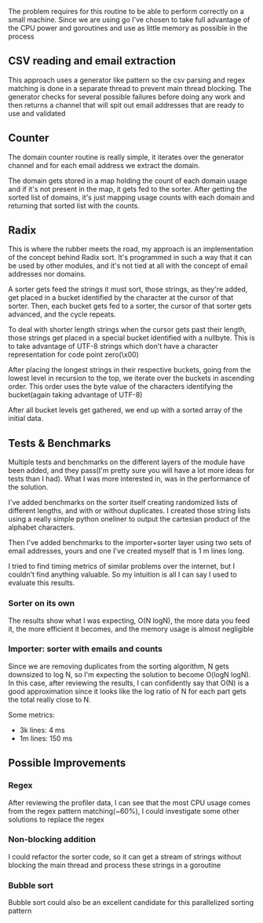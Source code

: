 The problem requires for this routine to be able to perform correctly on a small machine. 
Since we are using go I've chosen to take full advantage of the CPU power and goroutines and use as little memory as possible in the process

## CSV reading and email extraction
This approach uses a generator like pattern so the csv parsing and regex matching is done in a separate thread to prevent main thread blocking.
The generator checks for several possible failures before doing any work and then returns a channel that will spit out email addresses that are ready to use and validated

## Counter
The domain counter routine is really simple, it iterates over the generator channel and for each email address we extract the domain.

The domain gets stored in a map holding the count of each domain usage and if it's not present in the map, it gets fed to the sorter.
After getting the sorted list of domains, it's just mapping usage counts with each domain and returning that sorted list with the counts.

## Radix
This is where the rubber meets the road, my approach is an implementation of the concept behind Radix sort. 
It's programmed in such a way that it can be used by other modules, and it's not tied at all with the concept of email addresses nor domains.

A sorter gets feed the strings it must sort, those strings, as they're added, get placed in a bucket identified by the character at the cursor of that sorter.
Then, each bucket gets fed to a sorter, the cursor of that sorter gets advanced, and the cycle repeats.

To deal with shorter length strings when the cursor gets past their length, those strings get placed in a special bucket identified with a nullbyte. 
This is to take advantage of UTF-8 strings which don't have a character representation for code point zero(\x00)

After placing the longest strings in their respective buckets, going from the lowest level in recursion to the top, 
we iterate over the buckets in ascending order.
This order uses the byte value of the characters identifying the bucket(again taking advantage of UTF-8)

After all bucket levels get gathered, we end up with a sorted array of the initial data.

## Tests & Benchmarks
Multiple tests and benchmarks on the different layers of the module have been added, and they pass(I'm pretty sure you will have a lot more ideas for tests than I had).
What I was more interested in, was in the performance of the solution.

I've added benchmarks on the sorter itself creating randomized lists of different lengths, and with or without duplicates. 
I created those string lists using a really simple python oneliner to output the cartesian product of the alphabet characters.

Then I've added benchmarks to the importer+sorter layer using two sets of email addresses, yours and one I've created myself that is 1 m lines long.

I tried to find timing metrics of similar problems over the internet, but I couldn't find anything valuable. So my intuition is all I can say I used to evaluate this results.

### Sorter on its own
The results show what I was expecting, O(N logN), the more data you feed it, the more efficient it becomes, and the memory usage is almost negligible

### Importer: sorter with emails and counts
Since we are removing duplicates from the sorting algorithm, N gets downsized to log N, so I'm expecting the solution to become O(logN logN). 
In this case, after reviewing the results, I can confidently say that O(N) is a good approximation since it looks like the log ratio of N for each part gets the total really close to N.

Some metrics:
- 3k lines: 4 ms
- 1m lines: 150 ms

## Possible Improvements
### Regex
After reviewing the profiler data, I can see that the most CPU usage comes from the regex pattern matching(~60%), I could investigate some other solutions to replace the regex
### Non-blocking addition
I could refactor the sorter code, so it can get a stream of strings without blocking the main thread and process these strings in a goroutine
### Bubble sort
Bubble sort could also be an excellent candidate for this parallelized sorting pattern 
